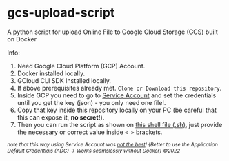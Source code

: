 # gcs-upload-script
A python script for upload Online File to Google Cloud Storage (GCS) built on Docker

Info:
1. Need Google Cloud Platform (GCP) Account.
2. Docker installed locally.
3. GCloud CLI SDK Installed locally.
4. If above prerequisites already met. `Clone or Download this repository`.
5. Inside GCP you need to go to [Service Account](https://console.cloud.google.com/iam-admin/serviceaccounts) and set the credentials until you get the key (json) - you only need one file!.
6. Copy that key inside this repository locally on your PC (be careful that this can expose it, **no secret!**).
7. Then you can run the script as shown on [this shell file (.sh)](https://github.com/zeenfts/gcs-upload-script/blob/main/run_script.sh), just provide the necessary or correct value inside `< >` brackets.

*<sup>note that this way using Service Account was [not the best](https://cloud.google.com/docs/authentication/provide-credentials-adc)! {Better to use the Application Default Credentials (ADC) -> Works seamslessly without Docker} ©2022</sup>*
